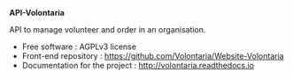 **API-Volontaria** 

API to manage volunteer and order in an organisation.

 - Free software : AGPLv3 license
 - Front-end repository : https://github.com/Volontaria/Website-Volontaria
 - Documentation for the project : http://volontaria.readthedocs.io
